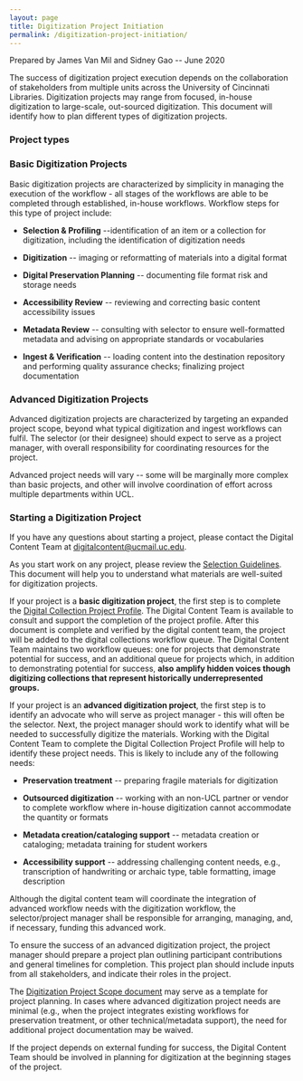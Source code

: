 ```yaml
---
layout: page
title: Digitization Project Initiation
permalink: /digitization-project-initiation/
---
```


Prepared by James Van Mil and Sidney Gao -- June 2020

The success of digitization project execution depends on the
collaboration of stakeholders from multiple units across the University
of Cincinnati Libraries. Digitization projects may range from focused,
in-house digitization to large-scale, out-sourced digitization. This
document will identify how to plan different types of digitization
projects.

### **Project types**

### Basic Digitization Projects

Basic digitization projects are characterized by simplicity in managing
the execution of the workflow - all stages of the workflows are able to
be completed through established, in-house workflows. Workflow steps for
this type of project include:

-   **Selection & Profiling** --identification of an item or a
    collection for digitization, including the identification of
    digitization needs

-   **Digitization** -- imaging or reformatting of materials into a
    digital format

-   **Digital Preservation Planning** -- documenting file format risk
    and storage needs

-   **Accessibility Review** -- reviewing and correcting basic content
    accessibility issues

-   **Metadata Review** -- consulting with selector to ensure
    well-formatted metadata and advising on appropriate standards or
    vocabularies

-   **Ingest & Verification** -- loading content into the destination
    repository and performing quality assurance checks; finalizing
    project documentation

### Advanced Digitization Projects

Advanced digitization projects are characterized by targeting an
expanded project scope, beyond what typical digitization and ingest
workflows can fulfil. The selector (or their designee) should expect to
serve as a project manager, with overall responsibility for coordinating
resources for the project.

Advanced project needs will vary -- some will be marginally more complex
than basic projects, and other will involve coordination of effort
across multiple departments within UCL.  

### **Starting a Digitization Project**

If you have any questions about starting a project, please contact the
Digital Content Team at <digitalcontent@ucmail.uc.edu>.

As you start work on any project, please review the [Selection
Guidelines](https://uclibs.github.io/digitization-workflow/digitization-selection-guidelines/). This document will help you to
understand what materials are well-suited for digitization projects.

If your project is a **basic digitization project**, the first step is
to complete the [Digital Collection Project Profile](https://uclibs.github.io/digitization-workflow/digitization-project-profile/).
The Digital Content Team is available to consult and support
the completion of the project profile. After this document is complete
and verified by the digital content team, the project will be added to
the digital collections workflow queue. The Digital Content Team
maintains two workflow queues: one for projects that demonstrate
potential for success, and an additional queue for projects which, in
addition to demonstrating potential for success, **also** **amplify
hidden voices though digitizing collections that represent historically
underrepresented groups.**

If your project is an **advanced digitization project**, the first step
is to identify an advocate who will serve as project manager - this will
often be the selector. Next, the project manager should work to identify
what will be needed to successfully digitize the materials. Working with
the Digital Content Team to complete the Digital Collection Project
Profile will help to identify these project needs. This is likely to
include any of the following needs:

-   **Preservation treatment** -- preparing fragile materials for
    digitization

-   **Outsourced digitization** -- working with an non-UCL partner or
    vendor to complete workflow where in-house digitization cannot
    accommodate the quantity or formats

-   **Metadata creation/cataloging support** -- metadata creation or
    cataloging; metadata training for student workers

-   **Accessibility support** -- addressing challenging content needs,
    e.g., transcription of handwriting or archaic type, table
    formatting, image description

Although the digital content team will coordinate the integration of
advanced workflow needs with the digitization workflow, the
selector/project manager shall be responsible for arranging, managing,
and, if necessary, funding this advanced work.

To ensure the success of an advanced digitization project, the project
manager should prepare a project plan outlining participant
contributions and general timelines for completion. This project plan
should include inputs from all stakeholders, and indicate their roles in
the project.

The [Digitization Project Scope document](https://uclibs.github.io/digitization-workflow/assets/digitization-project-scope-template.docx) may serve
as a template for project planning. In cases where advanced digitization
project needs are minimal (e.g., when the project integrates existing
workflows for preservation treatment, or other technical/metadata
support), the need for additional project documentation may be waived.

If the project depends on external funding for success, the Digital
Content Team should be involved in planning for digitization at the
beginning stages of the project.
